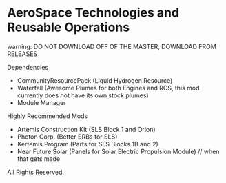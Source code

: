 # AeroSpace Technologies and Reusable Operations
warning: DO NOT DOWNLOAD OFF OF THE MASTER, DOWNLOAD FROM RELEASES
 
Dependencies
- CommunityResourcePack (Liquid Hydrogen Resource)
- Waterfall  (Awesome Plumes for both Engines and RCS, this mod currently does not have its own stock plumes)
- Module Manager

Highly Recommended Mods
- Artemis Construction Kit (SLS Block 1 and Orion)
- Photon Corp. (Better SRBs for SLS)
- Kertemis Program (Parts for SLS Blocks 1B and 2)
- Near Future Solar (Panels for Solar Electric Propulsion Module) // when that gets made
 
All Rights Reserved.
